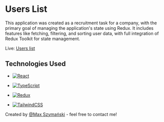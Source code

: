 
# Users List


This application was created as a recruitment task for a company, with the primary goal of managing the application's state using Redux. 
It includes features like fetching, filtering, and sorting user data, with full integration of Redux Toolkit for state management.


Live: [Users list]([https://tastyburrito.netlify.app/](https://maxszymanski-users-list.netlify.app/))



## Technologies Used

- [![React](https://img.shields.io/badge/react-%2320232a.svg?style=for-the-badge&logo=react&logoColor=%2361DAFB)](https://react.dev)
  
- [![TypeScript](https://img.shields.io/badge/typescript-%23007ACC.svg?style=for-the-badge&logo=typescript&logoColor=white)](https://www.typescriptlang.org/)

- [![Redux](https://img.shields.io/badge/redux-%23593d88.svg?style=for-the-badge&logo=redux&logoColor=white)](https://redux.js.org/)
  
- [![TailwindCSS](https://img.shields.io/badge/tailwindcss-%2338B2AC.svg?style=for-the-badge&logo=tailwind-css&logoColor=white)](https://tailwindcss.com/)

  

Created by [@Max Szymański](https://maxszymanski.pl) - feel free to contact me!
